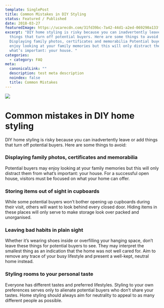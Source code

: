 ```yaml
---
template: SinglePost
title: Common Mistakes in DIY Styling
status: Featured / Published
date: 2018-03-27
featuredImage: https://ucarecdn.com/31fd39bc-7a42-44d1-a2ed-069290a133f4/
excerpt: "DIY home styling is risky because you can inadvertently leave or add
  things that turn off potential buyers. Here are some things to avoid:
  Displaying family photos, certificates and memorabilia Potential buyers may
  enjoy looking at your family memories but this will only distract them from
  what’s important: your house. "
categories:
  - category: FAQ
meta:
  canonicalLink: ""
  description: test meta description
  noindex: false
  title: Common Mistakes
---
```

![](https://ucarecdn.com/d62e393e-7897-4a40-a84d-abb6902fd1ec/)

# Common mistakes in DIY home styling

DIY home styling is risky because you can inadvertently leave or add things that turn off potential buyers. Here are some things to avoid:

### Displaying family photos, certificates and memorabilia

Potential buyers may enjoy looking at your family memories but this will only distract them from what’s important: your house. For a successful open house, visitors must be focused on what your home can offer.

### Storing items out of sight in cupboards

While some potential buyers won’t bother opening up cupboards during their visit, others will want to look behind every closed door. Hiding items in these places will only serve to make storage look over packed and unorganised.

### Leaving bad habits in plain sight

Whether it’s wearing shoes inside or overfilling your hanging space, don’t leave these things for potential buyers to see. They may interpret the smallest thing as an indication that the home was not well cared for. Aim to remove any trace of your busy lifestyle and present a well-kept, neutral home instead.

### Styling rooms to your personal taste

Everyone has different tastes and preferred lifestyles. Styling to your own preferences serves only to alienate potential buyers who don’t share your tastes. Home styling should always aim for neutrality to appeal to as many different people as possible.